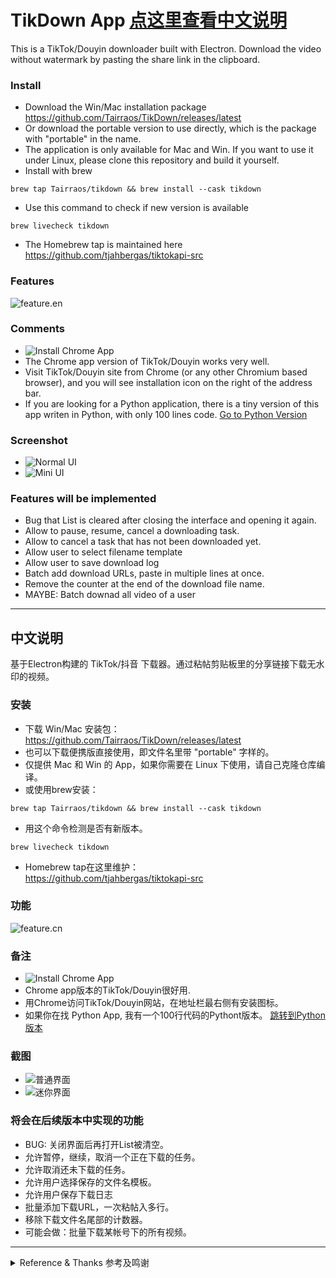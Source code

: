 # TikDown App [点这里查看中文说明](#中文说明)

This is a TikTok/Douyin downloader built with Electron. Download the video without watermark by pasting the share link in the clipboard.

### Install
- Download the Win/Mac installation package  
https://github.com/Tairraos/TikDown/releases/latest
- Or download the portable version to use directly, which is the package with "portable" in the name.
- The application is only available for Mac and Win. If you want to use it under Linux, please clone this repository and build it yourself.
- Install with brew
```
brew tap Tairraos/tikdown && brew install --cask tikdown
```
- Use this command to check if new version is available
```
brew livecheck tikdown
```
- The Homebrew tap is maintained here  
https://github.com/tjahbergas/tiktokapi-src

### Features
![feature.en](readme/feature.en.svg)


### Comments
- ![Install Chrome App](readme/install%20chrome%20app.png)
- The Chrome app version of TikTok/Douyin works very well. 
- Visit TikTok/Douyin site from Chrome (or any other Chromium based browser), and you will see installation icon on the right of the address bar. 
- If you are looking for a Python application, there is a tiny version of this app writen in Python, with only 100 lines code. [Go to Python Version](https://github.com/Tairraos/tiktok-downloader.py)


### Screenshot
- ![Normal UI](readme/ui.en.png)
- ![Mini UI](readme/miniui.en.png)

### Features will be implemented

- Bug that List is cleared after closing the interface and opening it again.
- Allow to pause, resume, cancel a downloading task.
- Allow to cancel a task that has not been downloaded yet.
- Allow user to select filename template
- Allow user to save download log
- Batch add download URLs, paste in multiple lines at once.
- Remove the counter at the end of the download file name.
- MAYBE: Batch downad all video of a user


****************************************

## 中文说明

基于Electron构建的 TikTok/抖音 下载器。通过粘帖剪贴板里的分享链接下载无水印的视频。

### 安装
- 下载 Win/Mac 安装包：  
https://github.com/Tairraos/TikDown/releases/latest
- 也可以下载便携版直接使用，即文件名里带 "portable" 字样的。
- 仅提供 Mac 和 Win 的 App，如果你需要在 Linux 下使用，请自己克隆仓库编译。
- 或使用brew安装：
```
brew tap Tairraos/tikdown && brew install --cask tikdown
```
- 用这个命令检测是否有新版本。
```
brew livecheck tikdown
```
- Homebrew tap在这里维护：  
https://github.com/tjahbergas/tiktokapi-src

### 功能
![feature.cn](readme/feature.cn.svg)


### 备注
- ![Install Chrome App](readme/install%20chrome%20app.png)
- Chrome app版本的TikTok/Douyin很好用.
- 用Chrome访问TikTok/Douyin网站，在地址栏最右侧有安装图标。
- 如果你在找 Python App, 我有一个100行代码的Pythont版本。 [跳转到Python版本](https://github.com/Tairraos/tiktok-downloader.py)


### 截图
- ![普通界面](readme/ui.cn.png)
- ![迷你界面](readme/miniui.cn.png)

### 将会在后续版本中实现的功能
- BUG: 关闭界面后再打开List被清空。
- 允许暂停，继续，取消一个正在下载的任务。
- 允许取消还未下载的任务。
- 允许用户选择保存的文件名模板。
- 允许用户保存下载日志
- 批量添加下载URL，一次粘帖入多行。
- 移除下载文件名尾部的计数器。
- 可能会做：批量下载某帐号下的所有视频。

****************************************
<details><summary>Reference & Thanks 参考及鸣谢</summary>

- UI Design / UI设计: [MasterGo](https://mastergo.com/file/64638217599752)
- API Information / API 信息: [Github Repo](https://github.com/Evil0ctal/Douyin_TikTok_Download_API)
- background material / 安装程序背景: [TikTok background vector created by BiZkettE1](https://www.freepik.com/vectors/tiktok-background)
- arraw material / 箭头素材： [Trajectory vector created by freepik](https://www.freepik.com/vectors/trajectory)
</details>
